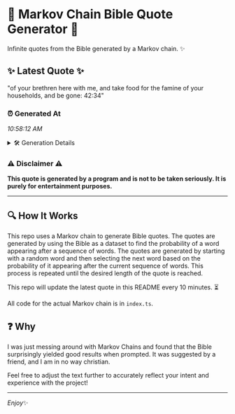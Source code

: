 # 📖 Markov Chain Bible Quote Generator 📖

Infinite quotes from the Bible generated by a Markov chain. ✨

## ✨ Latest Quote ✨
"of your brethren here with me, and take food for the famine of your households, and be gone: 42:34"

### ⏰ Generated At
*10:58:12 AM*

<details>
    <summary>🛠️ Generation Details</summary>
    <p>
        <strong>🌱 Seed:</strong> of<br>
        <strong>🔄 Iterations:</strong> 18<br>
        <strong>📜 Context History:</strong><br>[ of ]: your<br>[ of, your ]: brethren<br>[ of, your, brethren ]: here<br>[ of, your, brethren, here ]: with<br>[ of, your, brethren, here, with ]: me,<br>[ of, your, brethren, here, with, me, ]: and<br>[ your, brethren, here, with, me,, and ]: take<br>[ brethren, here, with, me,, and, take ]: food<br>[ here, with, me,, and, take, food ]: for<br>[ with, me,, and, take, food, for ]: the<br>[ me,, and, take, food, for, the ]: famine<br>[ and, take, food, for, the, famine ]: of<br>[ take, food, for, the, famine, of ]: your<br>[ food, for, the, famine, of, your ]: households,<br>[ for, the, famine, of, your, households, ]: and<br>[ the, famine, of, your, households,, and ]: be<br>[ famine, of, your, households,, and, be ]: gone:<br>[ of, your, households,, and, be, gone: ]: 42:34<br>
    </p>
</details>

### ⚠️ Disclaimer ⚠️
**This quote is generated by a program and is not to be taken seriously. It is purely for entertainment purposes.**

---

## 🔍 How It Works

This repo uses a Markov chain to generate Bible quotes. The quotes are generated by using the Bible as a dataset to find the probability of a word appearing after a sequence of words. The quotes are generated by starting with a random word and then selecting the next word based on the probability of it appearing after the current sequence of words. This process is repeated until the desired length of the quote is reached.

This repo will update the latest quote in this README every 10 minutes. ⏳

All code for the actual Markov chain is in `index.ts`.

## ❓ Why

I was just messing around with Markov Chains and found that the Bible surprisingly yielded good results when prompted. 
It was suggested by a friend, and I am in no way christian.

Feel free to adjust the text further to accurately reflect your intent and experience with the project!

---

*Enjoy*✨
